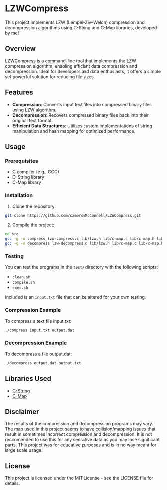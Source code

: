 # LZWCompress

This project implements LZW (Lempel–Ziv–Welch) compression and decompression algorithms using C-String and C-Map libraries, developed by me!

## Overview

LZWCompress is a command-line tool that implements the LZW compression algorithm, enabling efficient data compression and decompression. Ideal for developers and data enthusiasts, it offers a simple yet powerful solution for reducing file sizes.

## Features

- **Compression**: Converts input text files into compressed binary files using LZW algorithm.
- **Decompression**: Recovers compressed binary files back into their original text format.
- **Efficient Data Structures**: Utilizes custom implementations of string manipulation and hash mapping for optimized performance.

## Usage

### Prerequisites

- C compiler (e.g., GCC)
- C-String library
- C-Map library

### Installation

1. Clone the repository:

```bash
git clone https://github.com/cameronMcConnell/LZWCompress.git
```

2. Compile the project:

```bash
cd src
gcc -g -o compress lzw-compress.c lib/lzw.h lib/c-map.c lib/c-map.h lib/c-string.c lib/c-string.h
gcc -g -o decompress lzw-decompress.c lib/lzw.h lib/c-map.c lib/c-map.h lib/c-string.c lib/c-string.h
```

### Testing

You can test the programs in the `test/` directory with the following scripts:

* `clean.sh`
* `compile.sh`
* `exec.sh`

Included is an `input.txt` file that can be altered for your own testing.

### Compression Example
To compress a text file input.txt:

```bash
./compress input.txt output.dat
```

### Decompression Example
To decompress a file output.dat:

```bash
./decompress output.dat output.txt
```

## Libraries Used

* [C-String](https://github.com/cameronMcConnell/C-String)
* [C-Map](https://github.com/cameronMcConnell/C-Map)

## Disclaimer

The results of the compression and decompression programs may vary. The map used in this project seems to have
collision/mapping issues that result in sometimes incorrect compression and decompression. It is not reccomended to use
this for any sensative data as you may lose significant parts. This project was for educative purposes and is in no way
meant for large scale usage.

## License

This project is licensed under the MIT License - see the LICENSE file for details.
